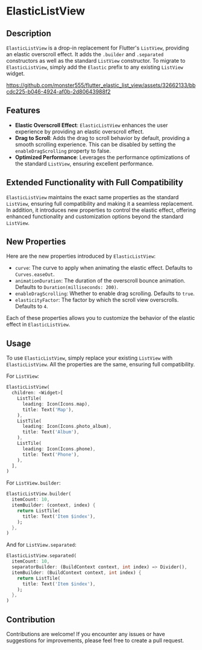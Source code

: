# ElasticListView

## Description

`ElasticListView` is a drop-in replacement for Flutter's `ListView`, providing an elastic overscroll effect. It adds the `.builder` and `.separated` constructors as well as the standard `ListView` constructor. To migrate to `ElasticListView`, simply add the `Elastic` prefix to any existing `ListView` widget.

https://github.com/monster555/flutter_elastic_list_view/assets/32662133/bbcdc225-b046-4924-af0b-2d80643988f2

## Features

- **Elastic Overscroll Effect**: `ElasticListView` enhances the user experience by providing an elastic overscroll effect.
- **Drag to Scroll**: Adds the drag to scroll behavior by default, providing a smooth scrolling experience. This can be disabled by setting the `enableDragScrolling` property to false.
- **Optimized Performance**: Leverages the performance optimizations of the standard `ListView`, ensuring excellent performance.

## Extended Functionality with Full Compatibility

`ElasticListView` maintains the exact same properties as the standard `ListView`, ensuring full compatibility and making it a seamless replacement. In addition, it introduces new properties to control the elastic effect, offering enhanced functionality and customization options beyond the standard `ListView`.

## New Properties

Here are the new properties introduced by `ElasticListView`:

- `curve`: The curve to apply when animating the elastic effect. Defaults to `Curves.easeOut`.
- `animationDuration`: The duration of the overscroll bounce animation. Defaults to `Duration(milliseconds: 200)`.
- `enableDragScrolling`: Whether to enable drag scrolling. Defaults to `true`.
- `elasticityFactor`: The factor by which the scroll view overscrolls. Defaults to `4`.

Each of these properties allows you to customize the behavior of the elastic effect in `ElasticListView`.

## Usage

To use `ElasticListView`, simply replace your existing `ListView` with `ElasticListView`. All the properties are the same, ensuring full compatibility.

For `ListView`:

```dart
ElasticListView(
  children: <Widget>[
    ListTile(
      leading: Icon(Icons.map),
      title: Text('Map'),
    ),
    ListTile(
      leading: Icon(Icons.photo_album),
      title: Text('Album'),
    ),
    ListTile(
      leading: Icon(Icons.phone),
      title: Text('Phone'),
    ),
  ],
)
```

For `ListView.builder`:

```dart
ElasticListView.builder(
  itemCount: 10,
  itemBuilder: (context, index) {
    return ListTile(
      title: Text('Item $index'),
    );
  },
)
```

And for `ListView.separated`:

```dart
ElasticListView.separated(
  itemCount: 10,
  separatorBuilder: (BuildContext context, int index) => Divider(),
  itemBuilder: (BuildContext context, int index) {
    return ListTile(
      title: Text('Item $index'),
    );
  },
)
```
## Contribution
Contributions are welcome! If you encounter any issues or have suggestions for improvements, please feel free to create a pull request.
